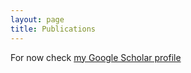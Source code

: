 ```yaml
---
layout: page
title: Publications
---
```


For now check [my Google Scholar profile](https://scholar.google.com/citations?user=_NQJoBkAAAAJ&hl=en)
